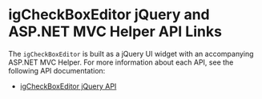 ﻿<!--
|metadata|
{
    "fileName": "igcheckboxeditor-jquery-api",
    "controlName": "igEditors",
    "tags": ["API","Editing"]
}
|metadata|
-->

# igCheckBoxEditor jQuery and ASP.NET MVC Helper API Links

The `igCheckBoxEditor` is built as a jQuery UI widget with an accompanying ASP.NET MVC Helper. For more information about each API, see the following API documentation:

-	[igCheckBoxEditor jQuery API](%%jQueryApiUrl%%/ui.igCheckBoxEditor)